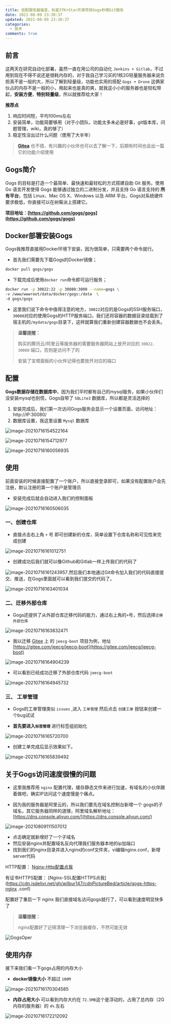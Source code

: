 ```yaml
---
title: 低配服务器福音，标星37K+Star开源项目Gogs秒搭Git服务
date: 2021-08-09 23:30:37
updated: 2021-08-09 23:30:37
categories:
  - 技术
comments: true
---
```

## 前言

这两天在研究自动化部署，虽然一直在用公司的自动化 `Jenkins + Gitlab`，不过用到现在不得不说还是很耗内存的，对于我自己学习买的1核2G轻量服务器来说负担真不是一般的大，所以了解到轻量级，功能也实用的搭配 `Gogs + Drone` 这俩家伙占的内存不是一般的小，用起来也是真的爽，就我这小小的服务器也是轻松带起，**安装方便**，**特别轻量级**，所以就推荐给大家！

**推荐点**

1. 响应时间短，平均100ms左右
2. 安装简单，功能简要够用（对于小团队，功能太多未必是好事，git版本库，问题管理，wiki，真的够了）
3. 稳定性没出过什么问题（使用了大半年）

> **[Gitea](https://gitea.io/zh-cn/)** 也不错，有兴趣的小伙伴也可以去了解一下，后期有时间也会出一篇它的功能介绍使用



## Gogs简介

Gogs 的目标是打造一个最简单、最快速和最轻松的方式搭建自助 Git 服务。使用 Go 语言开发使得 Gogs 能够通过独立的二进制分发，并且支持 Go 语言支持的 **所有平台**，包括 Linux、Mac OS X、Windows 以及 ARM 平台。Gogs对系统硬件要求极低，你直接可以在树莓派上搭建它。

**项目地址**：**[https://github.com/gogs/gogs](https://github.com/gogs/gogs)**

## Docker部署安装Gogs

Gogs我推荐直接用Docker环境下安装，因为很简单，只需要两个命令就行。

- 首先我们需要先下载Gogs的Docker镜像；

```bash
docker pull gogs/gogs
```

- 下载完成后使用`docker run`命令即可运行服务；

```bash
docker run -p 30022:22 -p 30080:3000 --name=gogs \
-v /www/wwwroot/data/docker/gogs:/data  \
-d gogs/gogs
```

- 这里我们说下命令中值得注意的地方，`30022`对应的是Gogs的SSH服务端口，`30080`对应的使用Gogs的HTTP服务端口，我们还将容器的数据目录挂载到了宿主机的`/mydata/gogs`目录下，这样就算我们重新创建容器数据也不会丢失。

> **温馨提醒：**
>
> 购买的腾讯云/阿里云等服务器的需要服务器网站上放开对应的 `30022、30080` 端口，否则是访问不了的
>
> 安装了宝塔面板的小伙伴记得也要放开对应的端口

## 配置

**Gogs数据存储在数据库中**，因为我们平时都有自己的mysql服务，如果小伙伴们没安装mysql也别慌，Gogs自带了 `SQLite3` 数据库，所以都是灵活选择的

1. 安装完成后，我们第一次访问Gogs服务会显示一个设置页面，访问地址：http://IP:30080/
2. 数据库设置，我这里设置 `Mysql` 数据库

![image-20210716154522164](https://cdn.jsdelivr.net/gh/wilbur147/cdnPictureBed/article/20210716154522.png)

![image-20210716154712977](https://cdn.jsdelivr.net/gh/wilbur147/cdnPictureBed/article/20210716154713.png)

![image-20210716160056935](https://cdn.jsdelivr.net/gh/wilbur147/cdnPictureBed/article/20210716160057.png)

## 使用

前面安装的时候直接配置了一个账户，所以直接登录即可，如果没有配置账户会先注册，默认注册的第一个账户是管理员

- 安装完成后就会自动进入我们的控制面板

![image-20210716160506035](https://cdn.jsdelivr.net/gh/wilbur147/cdnPictureBed/article/20210716160506.png)

### 一、创建仓库

- 直接点击右上角 `+` 号 即可创建新的仓库，简单设置下仓库名称和可见性来完成创建

![image-20210716161012751](https://cdn.jsdelivr.net/gh/wilbur147/cdnPictureBed/article/20210716161012.png)

- 创建成功后我们就可以像Github和Gitlab一样上传我们的代码了

![image-20210716161243957](https://cdn.jsdelivr.net/gh/wilbur147/cdnPictureBed/article/20210716161244.png).然后我们本地通过Git命令加入我们的代码直接提交、推送，在Gogs里面就可以看到我们提交的代码了。

![image-20210716163401034](https://cdn.jsdelivr.net/gh/wilbur147/cdnPictureBed/article/20210716163401.png)



### 二、迁移外部仓库

- Gogs还提供了从外部仓库迁移代码的能力，通过右上角的`+`号，然后选择`迁移外部仓库`

![image-20210716163832471](https://cdn.jsdelivr.net/gh/wilbur147/cdnPictureBed/article/20210716163832.png)

- 我以迁移 [Gitee](https://gitee.com/) 上 的 `jeecg-boot` 项目为例，地址 [https://gitee.com/jeecg/jeecg-boot](https://gitee.com/jeecg/jeecg-boot)

![image-20210716164904239](https://cdn.jsdelivr.net/gh/wilbur147/cdnPictureBed/article/20210716164904.png)

- 可以看到已经成功迁移了外部仓库代码 `jeecg-boot` 

![image-20210716164945732](https://cdn.jsdelivr.net/gh/wilbur147/cdnPictureBed/article/20210716164945.png)

### 三、 工单管理

- Gogs的工单管理类似 `issues` ,进入 `工单管理` 然后点击 `创建工单` 按钮来创建一个bug试试

- **首先要进入`标签管理`** 进行标签组初始化

![image-20210716165720700](https://cdn.jsdelivr.net/gh/wilbur147/cdnPictureBed/article/20210716165720.png)

- 创建工单完成后显示效果如下。

![image-20210716165839492](https://cdn.jsdelivr.net/gh/wilbur147/cdnPictureBed/article/20210716165839.png)



## 关于Gogs访问速度很慢的问题

- 这里我推荐用 `nginx` 配置代理，缓存静态文件来进行加速，有域名的小伙伴跟着做吧，确实IP访问这个速度慢是个痛点。

- 因为我的服务器是阿里云的，所以我们要先在域名控制台新增一个 gogs的子域名，其它服务器同样的道理，阿里域名解析地址： [https://dns.console.aliyun.com/](https://dns.console.aliyun.com/)

![image-20210809111507012](https://cdn.jsdelivr.net/gh/wilbur147/cdnPictureBed/article/20210809111507.png)

- 点击确定就新增好了一个子域名
- 然后安装nginx并配置域名反向代理我们服务器本地的ip加端口
- 找到我们的nginx目录并进入nginx的conf文件夹，vi编辑nginx.conf，新增server代码

HTTP配置： [Nginx-Http配置点我](https://cdn.jsdelivr.net/gh/wilbur147/cdnPictureBed/article/gogs-http-nginx.conf)

有证书HTTPS配置： [Nginx-SSL配置HTTPS点我](https://cdn.jsdelivr.net/gh/wilbur147/cdnPictureBed/article/gogs-https-nginx .conf)

配置好了重启一下 nginx 我们直接域名访问gogs就行了，可以看到速度明显快多了

> **温馨提醒：**
>
> nginx配置好了记得清理一下浏览器缓存，不然可能无效

![GogsOper](https://cdn.jsdelivr.net/gh/wilbur147/cdnPictureBed/article/20210716200319.gif)

## 使用内存

接下来我们看一下gogs占用的内存大小

- **docker镜像大小** 不超过 `100M`

![image-20210716170304585](https://cdn.jsdelivr.net/gh/wilbur147/cdnPictureBed/article/20210716170304.png)

- **内存占用大小** 可以看到内存大约在 `72.5MB`这个是浮动的，占用了总内存（2G内存的服务器）的 `4%` 左右

![image-20210716172212092](https://cdn.jsdelivr.net/gh/wilbur147/cdnPictureBed/article/20210716172212.png)






























